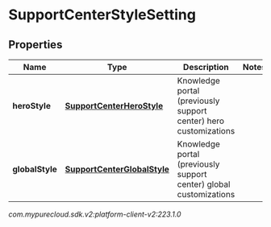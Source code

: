 # SupportCenterStyleSetting


## Properties

| Name | Type | Description | Notes |
| ------------ | ------------- | ------------- | ------------- |
| **heroStyle** | [**SupportCenterHeroStyle**](SupportCenterHeroStyle) | Knowledge portal (previously support center) hero customizations |  |
| **globalStyle** | [**SupportCenterGlobalStyle**](SupportCenterGlobalStyle) | Knowledge portal (previously support center) global customizations |  |




_com.mypurecloud.sdk.v2:platform-client-v2:223.1.0_

